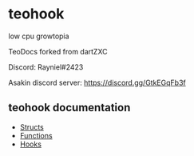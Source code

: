 # teohook
low cpu growtopia

TeoDocs forked from dartZXC

Discord: Rayniel#2423

Asakin discord server: https://discord.gg/GtkEGqFb3f

## teohook documentation
* [Structs](Structs.md)
* [Functions](Functions.md)
* [Hooks](Hooks.md)

